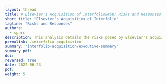 ```yaml
---
layout: thread
title: # Elsevier's Acquisition of Interfolio&#58; Risks and Responses
short_title: "Elsevier's Acquisition of Interfolio"
tagline: "Risks and Responses"
authors:
  - sparc
description: This analysis details the risks posed by Elsevier's acquisition of Interfolio, what institutions should watch for, and proactive steps institutions can take to reduce the negative impacts of consolidation.
permalink: /interfolio-acquisition
summary: "interfolio-acquisition/executive-summary"
summary_pdf: 
doi: 
reversed: true
date: 2022-06-23
pdf: 
weight: 5
---
```

